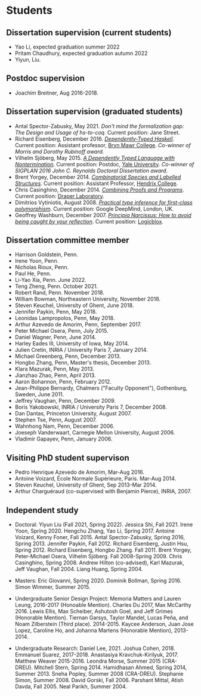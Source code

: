 Students
========


## Dissertation supervision (current students)
  - Yao Li, expected graduation summer 2022
  - Pritam Chaudhury, expected graduation autumn 2022
  - Yiyun, Liu.

## Postdoc supervision
  - Joachim Breitner, Aug 2016-2018.

## Dissertation supervision (graduated students)
  - Antal Spector-Zabusky, May 2021.
    *Don't mind the formalization gap: The Design and Usage of hs-to-coq.*
    Current position: Jane Street.
  - Richard Eisenberg, December 2016.
    [*Dependently-Typed Haskell*](http://repository.upenn.edu/dissertations/AAI10244979/).
    Current position: Assistant professor, [Bryn Mawr College](http://cs.brynmawr.edu/~rae/).
    *Co-winner of Morris and Dorothy Rubinoff award.*
  - Vilhelm Sjöberg, May 2015.
    [*A Dependently Typed Language with Nontermination*](http://repository.upenn.edu/dissertations/AAI3709556/).
    Current position: Postdoc,
    [Yale University](http://www.cs.yale.edu/homes/vilhelm/).
	*Co-winner of SIGPLAN 2016 John C. Reynolds Doctoral Dissertation award.*
  - Brent Yorgey, December 2014.
    [*Combinatorial Species and Labelled Structures*](http://repository.upenn.edu/dissertations/AAI3668177/).
    Current position: Assistant Professor, [Hendrix College](https://www.hendrix.edu/).
  - Chris Casinghino, December 2014.
    [*Combining Proofs and Programs*](http://repository.upenn.edu/dissertations/AAI3670881/).
    Current position: [Draper Laboratory](http://www.draper.com/).
  - Dimitrios Vytiniotis, August 2008.
    [*Practical type inference for first-class polymorphism*](http://repository.upenn.edu/dissertations/AAI3328671/).
    Current position: Google DeepMind, London, UK.
  - Geoffrey Washburn, December 2007.
    [*Principia Narcissus: How to avoid being caught by your reflection*](http://repository.upenn.edu/dissertations/AAI3292086/).
    Current position: [Logicblox](http://www.logicblox.com/).

## Dissertation committee member
  - Harrison Goldstein, Penn.
  - Irene Yoon, Penn.
  - Nicholas Rioux, Penn.
  - Paul He, Penn.
  - Li-Yao Xia, Penn. June 2022.
  - Teng Zheng, Penn. October 2021.
  - Robert Rand, Penn. November 2018.
  - William Bowman, Northeastern University, November 2018.
  - Steven Keuchel, University of Ghent, June 2018.
  - Jennifer Paykin, Penn, May 2018.
  - Leonidas Lampropolos, Penn, May 2018.
  - Arthur Azevedo de Amorim, Penn, September 2017.
  - Peter Michael Osera, Penn, July 2015.
  - Daniel Wagner, Penn, June 2014.
  - Harley Eades III, University of Iowa, May 2014.
  - Julien Cretin, INRIA / University Paris 7, January 2014.
  - Michael Greenberg, Penn, December 2013.
  - Hongbo Zhang, Penn, Master's thesis, December 2013.
  - Klara Mazurak, Penn, May 2013.
  - Jianzhao Zhao, Penn, April 2013.
  - Aaron Bohannon, Penn, February 2012.
  - Jean-Philippe Bernardy, Chalmers ("Faculty Opponent"), Gothenburg, Sweden, June 2011.
  - Jeffrey Vaughan, Penn, December 2009.
  - Boris Yakobowski, INRIA / University Paris 7, December 2008.
  - Dan Dantas, Princeton University, August 2007.
  - Stephen Tse, Penn, August 2007.
  - Wahnhong Nam, Penn, December 2006.
  - Joeseph Vanderwaart, Carnegie Mellon University, August 2006.
  - Vladimir Gapayev, Penn, January 2006.

## Visiting PhD student supervison
  - Pedro Henrique Azevedo de Amorim, Mar-Aug 2016.
  - Antoine Voizard, École Normale Supérieure, Paris. Mar-Aug 2014.
  - Steven Keuchel, University of Ghent, Sep 2013-Mar 2014.
  - Arthur Charguéraud (co-supervised with Benjamin Pierce),  INRIA, 2007.

## Independent study

  - Doctoral: Yiyun Liu (Fall 2021, Spring 2022). Jessica Shi,
  Fall 2021. Irene Yoon, Spring 2020.  Hengchu Zhang, Yao Li,
  Spring 2017. Antoine Voizard, Kenny Foner, Fall 2015. Antal Spector-Zabusky,
  Spring 2016, Spring 2013. Jennifer Paykin, Fall 2012.  Richard Eisenberg,
  Justin Hsu, Spring 2012. Richard Eisenberg, Hongbo Zhang. Fall 2011.  Brent
  Yorgey, Peter-Michael Osera, Vilhelm Sjöberg. Fall 2008-Spring 2009. Chris
  Casinghino, Spring 2008. Andrew Hilton (co-advised), Karl Mazurak, Jeff
  Vaughan, Fall 2004.  Liang Huang, Spring 2004.

  - Masters: Eric Giovanni, Spring 2020. Dominik Bollman, Spring 2016. Simon Wimmer, Summer 2015.

  - Undergraduate Senior Design Project: Memoria Matters and Lauren Leung,
   2016-2017 (Honoable Mention). Charles Du 2017, Max McCarthy 2016.  Lewis
   Ellis, Max Scheiber, Ashutosh Goel, and Jeff Grimes (Honorable
   Mention). Tiernan Garsys, Taylor Mandel, Lucas Peña, and Noam Zilberstein
   (Third place). 2014-2015.  Kaycee Anderson, Juan Jose Lopez, Caroline Ho,
   and Johanna Martens (Honorable Mention), 2013-2014.

  - Undergraduate Research: Daniel Lee, 2021. Joshua Cohen, 2018. Emmanuel Suarez,
  2017-2018. Anastasiya Kravchuk-Kirilyuk, 2017. Matthew Weaver
  2015-2016. Leondra Morse, Summer 2015 (CRA-DREU). Mitchell Stern,
  Spring 2014.  Hamidhasan Ahmed, Spring 2014, Summer 2013. Sneha Popley,
  Summer 2008 (CRA-DREU).  Stephanie Simon, Summer 2008. David Gorski,
  Fall 2006.  Parshant Mittal, Atish Davda, Fall 2005. Neal Parikh, Summer 2004.
